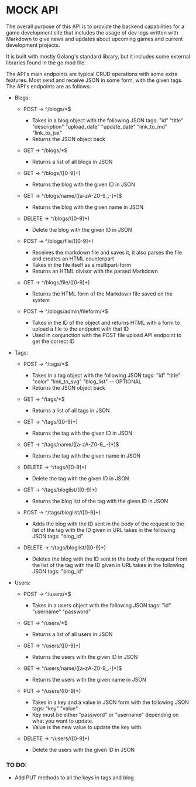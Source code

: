 # MOCK API

The overall purpose of this API is to provide the backend capabilities for a game development site that includes the usage of dev logs written with Markdown to give news and updates about upcoming games and current development projects.

It is built with mostly Golang's standard library, but it includes some external libraries found in the go.mod file.

The API's main endpoints are typical CRUD operations with some extra features.
Most send and receive JSON in some form, with the given tags.
The API's endpoints are as follows:

- Blogs:
    - POST → ^/blogs/*$
        - Takes in a blog object with the following JSON tags:
        "id"
        "title"
        "description"
        "upload_date"
        "update_date"
        "link_to_md"
        "link_to_jsx"
        - Returns the JSON object back

    - GET → ^/blogs/*$
        - Returns a list of all blogs in JSON

    - GET → ^/blogs/([0-9]+)
        - Returns the blog with the given ID in JSON

    - GET → ^/blogs/name/([a-zA-Z0-9_.-]*)$
        - Returns the blog with the given name in JSON

    - DELETE → ^/blogs/([0-9]+)
        - Delete the blog with the given ID in JSON

    - POST → ^/blogs/file/([0-9]+)
        - Receives the markdown file and saves it, it also parses the file and creates an HTML counterpart
        - Takes in the file itself as a multipart-form
        - Returns an HTML divisor with the parsed Markdown

    - GET → ^/blogs/file/([0-9]+)
        - Returns the HTML form of the Markdown file saved on the system

    - POST → ^/blogs/admin/fileform/*$
        - Takes in the ID of the object and returns HTML with a form to upload a file to the endpoint with that ID
        - Used in conjunction with the POST file upload API endpoint to get the correct ID

- Tags:
    - POST → ^/tags/*$
        - Takes in a tag object with the following JSON tags:
        "id"
        "title"
        "color"
        "link_to_svg"
        "blog_list" -- OPTIONAL
        - Returns the JSON object back

    - GET → ^/tags/*$
        - Returns a list of all tags in JSON

    - GET → ^/tags/([0-9]+)
        - Returns the tag with the given ID in JSON

    - GET → ^/tags/name/([a-zA-Z0-9_.-]*)$
        - Returns the tag with the given name in JSON

    - DELETE → ^/tags/([0-9]+)
        - Delete the tag with the given ID in JSON

    - GET → ^/tags/bloglist/([0-9]+)
        - Returns the blog list of the tag with the given ID in JSON 

    - POST → ^/tags/bloglist/([0-9]+)
        - Adds the blog with the ID sent in the body of the request to the list of the tag with the ID given in URL takes in the following JSON tags:
        "blog_id"

    - DELETE → ^/tags/bloglist/([0-9]+)
        - Deletes the blog with the ID sent in the body of the request from the list of the tag with the ID given in URL takes in the following JSON tags: 
        "blog_id"

- Users:
    - POST → ^/users/*$
        - Takes in a users object with the following JSON tags:
        "id"
        "username"
        "password"

    - GET → ^/users/*$
        - Returns a list of all users in JSON

    - GET → ^/users/([0-9]+)
        - Returns the users with the given ID in JSON

    - GET → ^/users/name/([a-zA-Z0-9_.-]*)$
        - Returns the users with the given name in JSON

    - PUT → ^/users/([0-9]+)
        - Takes in a key and a value in JSON form with the following JSON tags:
        "key"
        "value"
        - Key must be either "password" or "username" depending on what you want to update.
        - Value is the new value to update the key with.

    - DELETE → ^/users/([0-9]+)
        - Delete the users with the given ID in JSON

### TO DO:
- Add PUT methods to all the keys in tags and blog
